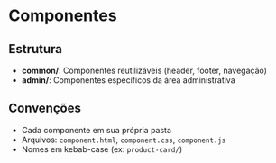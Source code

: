 # Componentes

## Estrutura

- **common/**: Componentes reutilizáveis (header, footer, navegação)
- **admin/**: Componentes específicos da área administrativa

## Convenções

- Cada componente em sua própria pasta
- Arquivos: `component.html`, `component.css`, `component.js`
- Nomes em kebab-case (ex: `product-card/`)